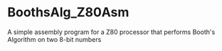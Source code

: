 # BoothsAlg_Z80Asm
A simple assembly program for a Z80 processor that performs Booth's Algorithm on two 8-bit numbers 

